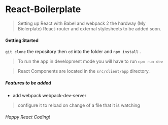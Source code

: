 # React-Boilerplate

> Setting up React with Babel and webpack 2 the hardway (My Biolerplate)
> React-router and external stylesheets to be added soon.

#### Getting Started

```git clone``` the repository then ```cd``` into the folder and ```npm install``` .
> To run the app in development mode you will have to run
> ```npm run dev```

> React Components are located in the ```src/client/app``` directory.


##### Features to be added
- add webpack webpack-dev-server
> configure it to reload on change of a file that it is watching

###### Happy React Coding!